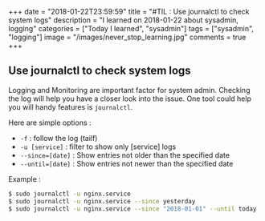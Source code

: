+++
date = "2018-01-22T23:59:59"
title = "#TIL : Use journalctl to check system logs"
description = "I learned on 2018-01-22 about sysadmin, logging"
categories = ["Today I learned", "sysadmin"]
tags = ["sysadmin", "logging"]
image = "/images/never_stop_learning.jpg"
comments = true
+++



## Use journalctl to check system logs

Logging and Monitoring are important factor for system admin. Checking the log will help you have a closer look into the issue. One tool could help you will handy features is `journalctl`.

Here are simple options :

- `-f` : follow the log (tailf)
- `-u [service]` : filter to show only [service] logs
- `--since=[date]` : Show entries not older than the specified date
- `--until=[date]` : Show entries not newer than the specified date 

Example :

```bash
$ sudo journalctl -u nginx.service
$ sudo journalctl -u nginx.service --since yesterday
$ sudo journalctl -u nginx.service --since "2018-01-01" --until today
```
